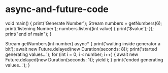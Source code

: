 # async-and-future-code


void main() {
  print('Generate Number');
  Stream<int> numbers = getNumbers(6);
  print('listening Number');
  numbers.listen((int value) {
    print('$value');
  });
  print("end of main");
}

Stream<int> getNumbers(int number) async* {
  print('waiting inside generator a bit');
  await new Future.delayed(new Duration(seconds: 8));
  print('started generating values...');
  for (int i = 0; i < number; i++) {
    await new Future.delayed(new Duration(seconds: 1));
    yield i;
  }
  print('ended generating values...');
}
